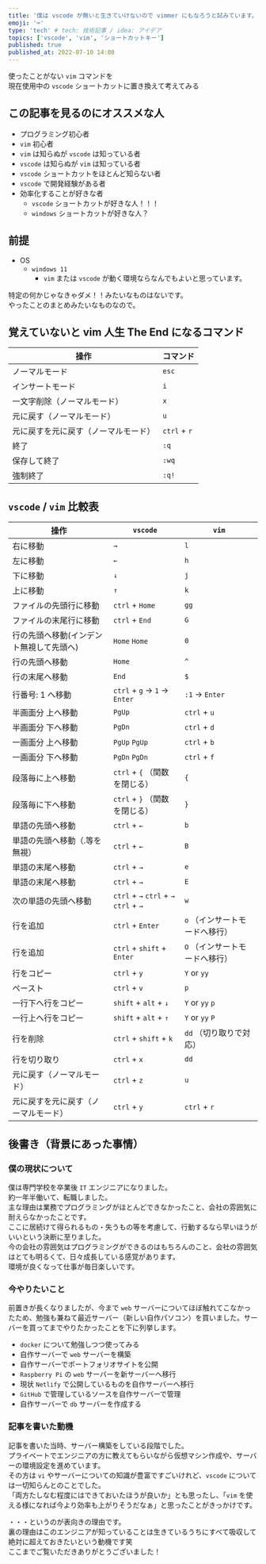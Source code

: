 ```yaml
---
title: '僕は vscode が無いと生きていけないので vimmer にもなろうと試みています。'
emoji: '⌨️'
type: 'tech' # tech: 技術記事 / idea: アイデア
topics: ['vscode', 'vim', 'ショートカットキー']
published: true
published_at: 2022-07-10 14:08
---
```


使ったことがない `vim` コマンドを  
現在使用中の `vscode` ショートカットに置き換えて考えてみる

## この記事を見るのにオススメな人

-   プログラミング初心者
-   `vim` 初心者
-   `vim` は知らぬが `vscode` は知っている者
-   `vscode` は知らぬが `vim` は知っている者
-   `vscode` ショートカットをほとんど知らない者
-   `vscode` で開発経験がある者
-   効率化することが好きな者
    -   `vscode` ショートカットが好きな人！！！
    -   `windows` ショートカットが好きな人？

## 前提

-   OS
    -   `windows 11`
        -   `vim` または `vscode` が動く環境ならなんでもよいと思っています。

特定の何かじゃなきゃダメ！！みたいなものはないです。  
やったことのまとめみたいなものなので。

## 覚えていないと vim 人生 The End になるコマンド

| 操作                                 | コマンド     |
| ------------------------------------ | ------------ |
| ノーマルモード                       | `esc`        |
| インサートモード                     | `i`          |
| 一文字削除（ノーマルモード）         | `x`          |
| 元に戻す（ノーマルモード）           | `u`          |
| 元に戻すを元に戻す（ノーマルモード） | `ctrl` + `r` |
| 終了                                 | `:q`         |
| 保存して終了                         | `:wq`        |
| 強制終了                             | `:q!`        |

## `vscode` / `vim` 比較表

| 操作 | `vscode` | `vim` |
| --- | --- | --- |
| 右に移動 | `→` | `l` |
| 左に移動 | `←` | `h` |
| 下に移動 | `↓` | `j` |
| 上に移動 | `↑` | `k` |
| ファイルの先頭行に移動 | `ctrl` + `Home` | `gg` |
| ファイルの末尾行に移動 | `ctrl` + `End` | `G` |
| 行の先頭へ移動(インデント無視して先頭へ) | `Home` `Home` | `0` |
| 行の先頭へ移動 | `Home` | `^` |
| 行の末尾へ移動 | `End` | `$` |
| 行番号: 1 へ移動 | `ctrl` + `g` → `1` → `Enter` | `:1` → `Enter` |
| 半画面分 上へ移動 | `PgUp` | `ctrl` + `u` |
| 半画面分 下へ移動 | `PgDn` | `ctrl` + `d` |
| 一画面分 上へ移動 | `PgUp` `PgUp` | `ctrl` + `b` |
| 一画面分 下へ移動 | `PgDn` `PgDn` | `ctrl` + `f` |
| 段落毎に上へ移動 | `ctrl` + `{` （関数を閉じる） | `{` |
| 段落毎に下へ移動 | `ctrl` + `}` （関数を閉じる） | `}` |
| 単語の先頭へ移動 | `ctrl` + `←` | `b` |
| 単語の先頭へ移動（.等を無視） | `ctrl` + `←` | `B` |
| 単語の末尾へ移動 | `ctrl` + `→` | `e` |
| 単語の末尾へ移動 | `ctrl` + `→` | `E` |
| 次の単語の先頭へ移動 | `ctrl` + `→` `ctrl` + `→` `ctrl` + `→` | `w` |
| 行を追加 | `ctrl` + `Enter` | `o` （インサートモードへ移行） |
| 行を追加 | `ctrl` + `shift` + `Enter` | `O` （インサートモードへ移行） |
| 行をコピー | `ctrl` + `y` | `Y` or `yy` |
| ペースト | `ctrl` + `v` | `p` |
| 一行下へ行をコピー | `shift` + `alt` + `↓` | `Y` or `yy` `p` |
| 一行上へ行をコピー | `shift` + `alt` + `↑` | `Y` or `yy` `P` |
| 行を削除 | `ctrl` + `shift` + `k` | `dd` （切り取りで対応） |
| 行を切り取り | `ctrl` + `x` | `dd` |
| 元に戻す（ノーマルモード） | `ctrl` + `z` | `u` |
| 元に戻すを元に戻す（ノーマルモード） | `ctrl` + `y` | `ctrl` + `r` |

## 後書き（背景にあった事情）

### 僕の現状について

僕は専門学校を卒業後 `IT` エンジニアになりました。  
約一年半働いて、転職しました。  
主な理由は業務でプログラミングがほとんどできなかったこと、会社の雰囲気に耐えらなかったことです。  
ここに居続けて得られるもの・失うもの等を考慮して、行動するなら早いほうがいいという決断に至りました。  
今の会社の雰囲気はプログラミングができるのはもちろんのこと、会社の雰囲気はとても明るくて、日々成長している感覚があります。  
環境が良くなって仕事が毎日楽しいです。

### 今やりたいこと

前置きが長くなりましたが、今まで `web` サーバーについてほぼ触れてこなかったため、勉強も兼ねて最近サーバー（新しい自作パソコン）を買いました。サーバーを買ってまでやりたかったことを下に列挙します。

-   `docker` について勉強しつつ使ってみる
-   自作サーバーで `web` サーバーを構築
-   自作サーバーでポートフォリオサイトを公開
-   `Raspberry Pi` の `web` サーバーを新サーバーへ移行
-   現状 `Netlify` で公開しているものを自作サーバーへ移行
-   `GitHub` で管理しているソースを自作サーバーで管理
-   自作サーバーで `db` サーバーを作成する

### 記事を書いた動機

記事を書いた当時、サーバー構築をしている段階でした。  
プライベートでエンジニアの方に教えてもらいながら仮想マシン作成や、サーバーの環境設定を進めています。  
その方は `vi` やサーバーについての知識が豊富ですごいけれど、`vscode` については一切知らんとのことでした。  
「両方たしなむ程度にはできておいたほうが良いか」とも思ったし、「`vim` を使える様になれば今より効率も上がりそうだなぁ」と思ったことがきっかけです。

・・・というのが表向きの理由です。  
裏の理由はこのエンジニアが知っていることは生きているうちにすべて吸収して絶対に超えておきたいという動機です笑  
ここまでご覧いただきありがとうございました！
